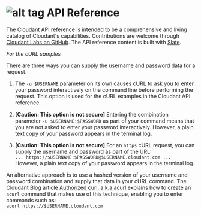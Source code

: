 <div id="api-reference"></div>

# ![alt tag](images/apireference_icon.png) API Reference

The Cloudant API reference is intended to be a comprehensive and living catalog of Cloudant's capabilities. Contributions are welcome through [Cloudant Labs on GitHub](https://github.com/cloudant-labs/slate). The API reference content is built with [Slate](https://github.com/tripit/slate).

*For the cURL samples*

There are three ways you can supply the username and password data for a request.

1. The `-u $USERNAME` parameter on its own causes
cURL to ask you to enter your password interactively on the command line before performing the request. This option is used for the cURL examples in the Cloudant API reference.

2. **[Caution: This option is not secure]** Entering the combination parameter `-u $USERNAME:$PASSWORD` as part of your command means that you are not asked to enter your password interactively.
However, a plain text copy of your password appears in the terminal log.

3. **[Caution: This option is not secure]** For an `https` cURL request, you can supply the username and password as part of the URL:<br/>`... https://$USERNAME:$PASSWORD@$USERNAME.cloudant.com ...`<br/>However, a plain text copy of your password appears in the terminal log.

An alternative approach is to use a hashed version of your username and password combination and supply that data in your cURL command.
The Cloudant Blog article [Authorized curl, a.k.a acurl](https://cloudant.com/blog/authorized-curl-a-k-a-acurl) explains how to create
an `acurl` command that makes use of this technique, enabling you to enter
commands such as:
<br/>
`acurl https://$USERNAME.cloudant.com`
